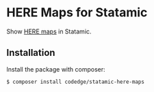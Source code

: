 # HERE Maps for Statamic

Show [HERE maps](https://wego.here.com/?lang=en-us) in Statamic.

## Installation

Install the package with composer:

```shell
$ composer install codedge/statamic-here-maps
```
